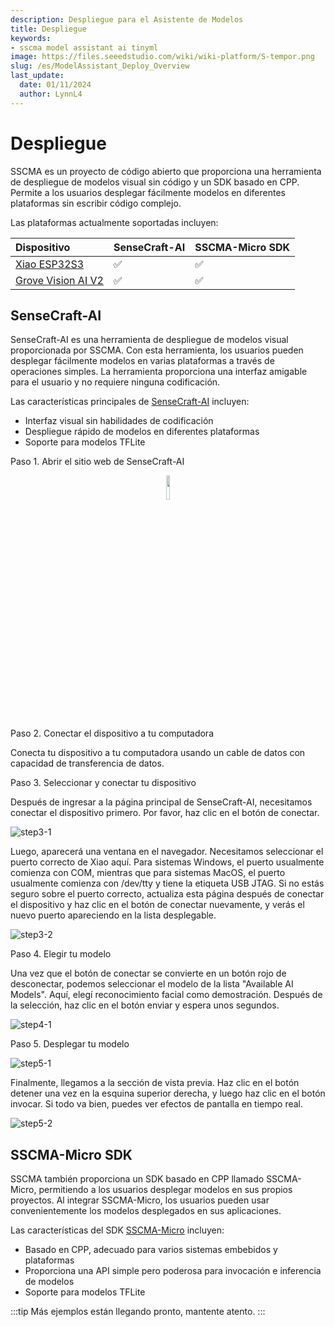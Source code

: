 ```yaml
---
description: Despliegue para el Asistente de Modelos
title: Despliegue
keywords:
- sscma model assistant ai tinyml 
image: https://files.seeedstudio.com/wiki/wiki-platform/S-tempor.png
slug: /es/ModelAssistant_Deploy_Overview
last_update:
  date: 01/11/2024
  author: LynnL4
---
```


# Despliegue

SSCMA es un proyecto de código abierto que proporciona una herramienta de despliegue de modelos visual sin código y un SDK basado en CPP. Permite a los usuarios desplegar fácilmente modelos en diferentes plataformas sin escribir código complejo.

Las plataformas actualmente soportadas incluyen:

| Dispositivo | SenseCraft-AI | SSCMA-Micro SDK |
| :--- | :--- | :--- |
| [Xiao ESP32S3](https://www.seeedstudio.com/XIAO-ESP32S3-Sense-p-5639.html) | ✅ | ✅ |
| [Grove Vision AI V2](https://www.seeedstudio.com/Grove-Vision-AI-Module-p-5457.html) | ✅ | ✅ |

## SenseCraft-AI

SenseCraft-AI es una herramienta de despliegue de modelos visual proporcionada por SSCMA. Con esta herramienta, los usuarios pueden desplegar fácilmente modelos en varias plataformas a través de operaciones simples. La herramienta proporciona una interfaz amigable para el usuario y no requiere ninguna codificación.

Las características principales de [SenseCraft-AI](https://seeed-studio.github.io/SenseCraft-Web-Toolkit/) incluyen:

- Interfaz visual sin habilidades de codificación
- Despliegue rápido de modelos en diferentes plataformas
- Soporte para modelos TFLite

Paso 1. Abrir el sitio web de SenseCraft-AI

<div align="center">
  <a href="https://seeed-studio.github.io/SenseCraft-Web-Toolk"><img width="10%" src="https://files.seeedstudio.com/sscma/docs/images/SSCMA-Hero.png"/></a>
</div>

Paso 2. Conectar el dispositivo a tu computadora

Conecta tu dispositivo a tu computadora usando un cable de datos con capacidad de transferencia de datos.

Paso 3. Seleccionar y conectar tu dispositivo

Después de ingresar a la página principal de SenseCraft-AI, necesitamos conectar el dispositivo primero. Por favor, haz clic en el botón de conectar.

![step3-1](https://files.seeedstudio.com/sscma/docs/static/deploy/step3-1.png)

Luego, aparecerá una ventana en el navegador. Necesitamos seleccionar el puerto correcto de Xiao aquí. Para sistemas Windows, el puerto usualmente comienza con COM, mientras que para sistemas MacOS, el puerto usualmente comienza con /dev/tty y tiene la etiqueta USB JTAG. Si no estás seguro sobre el puerto correcto, actualiza esta página después de conectar el dispositivo y haz clic en el botón de conectar nuevamente, y verás el nuevo puerto apareciendo en la lista desplegable.

![step3-2](https://files.seeedstudio.com/sscma/docs/static/deploy/step3-2.png)

Paso 4. Elegir tu modelo

Una vez que el botón de conectar se convierte en un botón rojo de desconectar, podemos seleccionar el modelo de la lista "Available AI Models". Aquí, elegí reconocimiento facial como demostración. Después de la selección, haz clic en el botón enviar y espera unos segundos.

![step4-1](https://files.seeedstudio.com/sscma/docs/static/deploy/step4-1.png)

Paso 5. Desplegar tu modelo

![step5-1](https://files.seeedstudio.com/sscma/docs/static/deploy/step5-1.png)

Finalmente, llegamos a la sección de vista previa. Haz clic en el botón detener una vez en la esquina superior derecha, y luego haz clic en el botón invocar. Si todo va bien, puedes ver efectos de pantalla en tiempo real.

![step5-2](https://files.seeedstudio.com/sscma/docs/static/deploy/step5-2.png)

## SSCMA-Micro SDK

SSCMA también proporciona un SDK basado en CPP llamado SSCMA-Micro, permitiendo a los usuarios desplegar modelos en sus propios proyectos. Al integrar SSCMA-Micro, los usuarios pueden usar convenientemente los modelos desplegados en sus aplicaciones.

Las características del SDK [SSCMA-Micro](https://github.com/Seeed-Studio/SSCMA-Micro) incluyen:

- Basado en CPP, adecuado para varios sistemas embebidos y plataformas
- Proporciona una API simple pero poderosa para invocación e inferencia de modelos
- Soporte para modelos TFLite


:::tip
Más ejemplos están llegando pronto, mantente atento.
:::